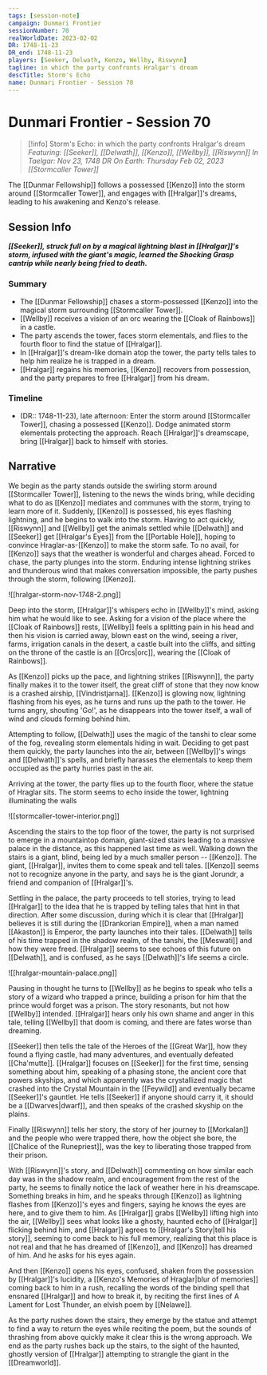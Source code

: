 ```yaml
---
tags: [session-note]
campaign: Dunmari Frontier
sessionNumber: 70
realWorldDate: 2023-02-02
DR: 1748-11-23
DR_end: 1748-11-23
players: [Seeker, Delwath, Kenzo, Wellby, Riswynn]
tagline: in which the party confronts Hralgar's dream
descTitle: Storm's Echo
name: Dunmari Frontier - Session 70
---
```

# Dunmari Frontier - Session 70

>[!info] Storm's Echo: in which the party confronts Hralgar's dream
> *Featuring: [[Seeker]], [[Delwath]], [[Kenzo]], [[Wellby]], [[Riswynn]]*
> *In Taelgar: Nov 23, 1748 DR*
> *On Earth: Thursday Feb 02, 2023*
> *[[Stormcaller Tower]]*

The [[Dunmar Fellowship]] follows a possessed [[Kenzo]] into the storm around [[Stormcaller Tower]], and engages with [[Hralgar]]'s dreams, leading to his awakening and Kenzo's release.

## Session Info

***[[Seeker]], struck full on by a magical lightning blast in [[Hralgar]]'s storm, infused with the giant's magic, learned the Shocking Grasp cantrip while nearly being fried to death.***
### Summary
- The [[Dunmar Fellowship]] chases a storm-possessed [[Kenzo]] into the magical storm surrounding [[Stormcaller Tower]].
- [[Wellby]] receives a vision of an orc wearing the [[Cloak of Rainbows]] in a castle.
- The party ascends the tower, faces storm elementals, and flies to the fourth floor to find the statue of [[Hralgar]].
- In [[Hralgar]]'s dream-like domain atop the tower, the party tells tales to help him realize he is trapped in a dream.
- [[Hralgar]] regains his memories, [[Kenzo]] recovers from possession, and the party prepares to free [[Hralgar]] from his dream.

### Timeline
- (DR:: 1748-11-23), late afternoon: Enter the storm around [[Stormcaller Tower]], chasing a possessed [[Kenzo]]. Dodge animated storm elementals protecting the approach. Reach [[Hralgar]]'s dreamscape, bring [[Hralgar]] back to himself with stories. 

## Narrative
We begin as the party stands outside the swirling storm around [[Stormcaller Tower]], listening to the news the winds bring, while deciding what to do as [[Kenzo]] mediates and communes with the storm, trying to learn more of it. Suddenly, [[Kenzo]] is possessed, his eyes flashing lightning, and he begins to walk into the storm. Having to act quickly, [[Riswynn]] and [[Wellby]] get the animals settled while [[Delwath]] and [[Seeker]] get [[Hralgar's Eyes]] from the [[Portable Hole]], hoping to convince Hraglar-as-[[Kenzo]] to make the storm safe. To no avail, for [[Kenzo]] says that the weather is wonderful and charges ahead. Forced to chase, the party plunges into the storm. Enduring intense lightning strikes and thunderous wind that makes conversation impossible, the party  pushes through the storm, following [[Kenzo]]. 

![[hralgar-storm-nov-1748-2.png]]

Deep into the storm, [[Hralgar]]'s whispers echo in [[Wellby]]'s mind, asking him what he would like to see. Asking for a vision of the place where the [[Cloak of Rainbows]] rests, [[Wellby]] feels a splitting pain in his head and then his vision is carried away, blown east on the wind, seeing a river, farms, irrigation canals in the desert, a castle built into the cliffs, and sitting on the throne of the castle is an [[Orcs|orc]], wearing the [[Cloak of Rainbows]]. 

As [[Kenzo]] picks up the pace, and lightning strikes [[Riswynn]], the party finally makes it to the tower itself, the great cliff of stone that they now know is a crashed airship, [[Vindristjarna]]. [[Kenzo]] is glowing now, lightning flashing from his eyes, as he turns and runs up the path to the tower. He turns angry, shouting 'Go!', as he disappears into the tower itself, a wall of wind and clouds forming behind him. 

Attempting to follow, [[Delwath]] uses the magic of the tanshi to clear some of the fog, revealing storm elementals hiding in wait. Deciding to get past them quickly, the party launches into the air, between [[Wellby]]'s wings and [[Delwath]]'s spells, and briefly harasses the elementals to keep them occupied as the party hurries past in the air. 

Arriving at the tower, the party flies up to the fourth floor, where the statue of Hraglar sits. The storm seems to echo inside the tower, lightning illuminating the walls

![[stormcaller-tower-interior.png]]

Ascending the stairs to the top floor of the tower, the party is not surprised to emerge in a mountaintop domain, giant-sized stairs leading to a massive palace in the distance, as this happened last time as well. Walking down the stairs is a giant, blind, being led by a much smaller person -- [[Kenzo]]. The giant, [[Hralgar]], invites them to come speak and tell tales. [[Kenzo]] seems not to recognize anyone in the party, and says he is the giant Jorundr, a friend and companion of [[Hralgar]]'s. 

Settling in the palace, the party proceeds to tell stories, trying to lead [[Hralgar]] to the idea that he is trapped by telling tales that hint in that direction. After some discussion, during which it is clear that [[Hralgar]] believes it is still during the [[Drankorian Empire]], when a man named [[Akaston]] is Emperor, the party launches into their tales. [[Delwath]] tells of his time trapped in the shadow realm, of the tanshi, the [[Meswati]] and how they were freed. [[Hralgar]] seems to see echoes of this future on [[Delwath]], and is confused, as he says [[Delwath]]'s life seems a circle. 

![[hralgar-mountain-palace.png]]

Pausing in thought he turns to [[Wellby]] as he begins to speak who tells a story of a wizard who trapped a prince, building a prison for him that the prince would forget was a prison. The story resonants, but not how [[Wellby]] intended. [[Hralgar]] hears only his own shame and anger in this tale, telling [[Wellby]] that doom is coming, and there are fates worse than dreaming. 

[[Seeker]] then tells the tale of the Heroes of the [[Great War]], how they found a flying castle, had many adventures, and eventually defeated [[Cha'mutte]]. [[Hralgar]] focuses on [[Seeker]] for the first time, sensing something about him, speaking of a phasing stone, the ancient core that powers skyships, and which apparently was the crystallized magic that crashed into the Crystal Mountain in the [[Feywild]] and eventually became [[Seeker]]'s gauntlet. He tells [[Seeker]] if anyone should carry it, it should be a [[Dwarves|dwarf]], and then speaks of the crashed skyship on the plains.

Finally [[Riswynn]] tells her story, the story of her journey to [[Morkalan]] and the people who were trapped there, how the object she bore, the [[Chalice of the Runepriest]], was the key to liberating those trapped from their prison. 

With [[Riswynn]]'s story, and [[Delwath]] commenting on how similar each day was in the shadow realm, and encouragement from the rest of the party, he seems to finally notice the lack of weather here in his dreamscape. Something breaks in him, and he speaks through [[Kenzo]] as lightning flashes from [[Kenzo]]'s eyes and fingers, saying he knows the eyes are here, and to give them to him. As [[Hralgar]] grabs [[Wellby]] lifting high into the air, [[Wellby]] sees what looks like a ghosty, haunted echo of [[Hralgar]] flicking behind him, and [[Hralgar]] agrees to [[Hralgar's Story|tell his story]], seeming to come back to his full memory, realizing that this place is not real and that he has dreamed of [[Kenzo]], and [[Kenzo]] has dreamed of him. And he asks for his eyes again. 

And then [[Kenzo]] opens his eyes, confused, shaken from the possession by [[Hralgar]]'s lucidity, a [[Kenzo's Memories of Hraglar|blur of memories]] coming back to him in a rush, recalling the words of the binding spell that ensnared [[Hralgar]] and how to break it, by reciting the first lines of A Lament for Lost Thunder, an elvish poem by [[Nelawe]]. 

As the party rushes down the stairs, they emerge by the statue and attempt to find a way to return the eyes while reciting the poem, but the sounds of thrashing from above quickly make it clear this is the wrong approach. We end as the party rushes back up the stairs, to the sight of the haunted, ghostly version of [[Hralgar]] attempting to strangle the giant in the [[Dreamworld]]. 
